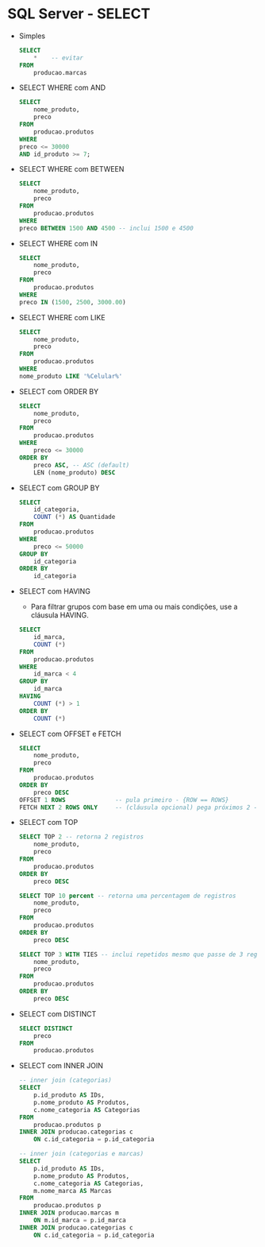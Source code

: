 # SQL Server - SELECT

- Simples
    ~~~sql
    SELECT 
        *    -- evitar
    FROM 
        producao.marcas
    ~~~

- SELECT WHERE com AND
    ~~~sql
    SELECT 
        nome_produto, 
        preco
    FROM 
        producao.produtos
    WHERE 
    preco <= 30000
    AND id_produto >= 7;
    ~~~

- SELECT WHERE com BETWEEN
    ~~~sql
    SELECT 
        nome_produto, 
        preco
    FROM 
        producao.produtos
    WHERE 
    preco BETWEEN 1500 AND 4500 -- inclui 1500 e 4500
    ~~~

- SELECT WHERE com IN
    ~~~sql
    SELECT 
        nome_produto, 
        preco
    FROM 
        producao.produtos
    WHERE 
    preco IN (1500, 2500, 3000.00)
    ~~~

- SELECT WHERE com LIKE
    ~~~sql
    SELECT 
        nome_produto, 
        preco
    FROM 
        producao.produtos
    WHERE 
    nome_produto LIKE '%Celular%'
    ~~~    

- SELECT com ORDER BY
    ~~~sql
    SELECT 
        nome_produto, 
        preco
    FROM 
        producao.produtos
    WHERE 
        preco <= 30000
    ORDER BY
        preco ASC, -- ASC (default)
        LEN (nome_produto) DESC
    ~~~

- SELECT com GROUP BY
    ~~~sql
    SELECT 
        id_categoria,
        COUNT (*) AS Quantidade
    FROM 
        producao.produtos
    WHERE 
        preco <= 50000
    GROUP BY 
        id_categoria
    ORDER BY
        id_categoria 
    ~~~    

- SELECT com HAVING
    - Para filtrar grupos com base em uma ou mais condições, use a cláusula HAVING.
    ~~~sql
    SELECT 
        id_marca,
        COUNT (*)
    FROM
        producao.produtos
    WHERE
        id_marca < 4
    GROUP BY
        id_marca
    HAVING 
        COUNT (*) > 1
    ORDER BY
        COUNT (*)
    ~~~   

- SELECT com OFFSET e FETCH
    ~~~sql
    SELECT 
        nome_produto,
        preco
    FROM
        producao.produtos
    ORDER BY
        preco DESC
    OFFSET 1 ROWS              -- pula primeiro - {ROW == ROWS}
    FETCH NEXT 2 ROWS ONLY     -- (cláusula opcional) pega próximos 2 - {NEXT == FIRST}, {ROW == ROWS}
    ~~~

- SELECT com TOP
    ~~~sql
    SELECT TOP 2 -- retorna 2 registros
        nome_produto,
        preco
    FROM
        producao.produtos
    ORDER BY
        preco DESC    
    ~~~

    ~~~sql
    SELECT TOP 10 percent -- retorna uma percentagem de registros
        nome_produto,
        preco
    FROM
        producao.produtos
    ORDER BY
        preco DESC    
    ~~~    

    ~~~sql
    SELECT TOP 3 WITH TIES -- inclui repetidos mesmo que passe de 3 registros
        nome_produto,
        preco
    FROM
        producao.produtos
    ORDER BY
        preco DESC    
    ~~~   

- SELECT com DISTINCT
    ~~~sql
    SELECT DISTINCT
        preco
    FROM
        producao.produtos    
    ~~~        

- SELECT com INNER JOIN
    ~~~sql
    -- inner join (categorias)
    SELECT 
        p.id_produto AS IDs, 
        p.nome_produto AS Produtos, 
        c.nome_categoria AS Categorias
    FROM 
        producao.produtos p
    INNER JOIN producao.categorias c
        ON c.id_categoria = p.id_categoria 

    -- inner join (categorias e marcas)
    SELECT 
        p.id_produto AS IDs,
        p.nome_produto AS Produtos,
        c.nome_categoria AS Categorias,
        m.nome_marca AS Marcas
    FROM 
        producao.produtos p
    INNER JOIN producao.marcas m
        ON m.id_marca = p.id_marca
    INNER JOIN producao.categorias c
        ON c.id_categoria = p.id_categoria
    ~~~
